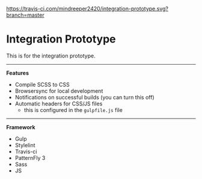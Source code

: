 https://travis-ci.com/mindreeper2420/integration-prototype.svg?branch=master

# Integration Prototype

This is for the integration prototype.

----

**Features**

- Compile SCSS to CSS
- Browsersync for local development
- Notifications on successful builds (you can turn this off)
- Automatic headers for CSS/JS files
  - this is configured in the `gulpfile.js` file

----

**Framework**

- Gulp
- Stylelint
- Travis-ci
- PatternFly 3
- Sass
- JS
